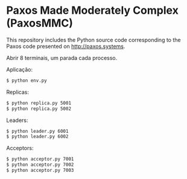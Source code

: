 # Paxos Made Moderately Complex (PaxosMMC)

This repository includes the Python source code
corresponding to the Paxos code presented on http://paxos.systems.

Abrir 8 terminais, um parada cada processo.

Aplicação:

```sh
$ python env.py
```

Replicas:

```sh
$ python replica.py 5001
$ python replica.py 5002
```

Leaders:

```sh
$ python leader.py 6001
$ python leader.py 6002
```

Acceptors:

```sh
$ python acceptor.py 7001
$ python acceptor.py 7002
$ python acceptor.py 7003
```
